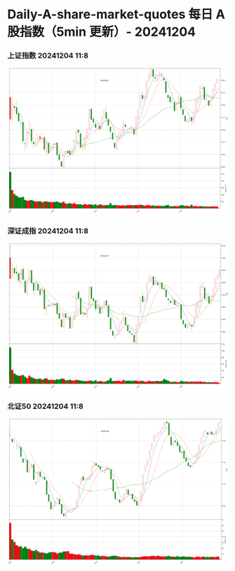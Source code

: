 
# Daily-A-share-market-quotes 每日 A 股指数（5min 更新）- 20241204

### 上证指数 20241204 11:8
![](./fig/2024/12/20241204-sh000001.png)

### 深证成指 20241204 11:8
![](./fig/2024/12/20241204-sz399001.png)

### 北证50 20241204 11:8
![](./fig/2024/12/20241204-bj899050.png)
